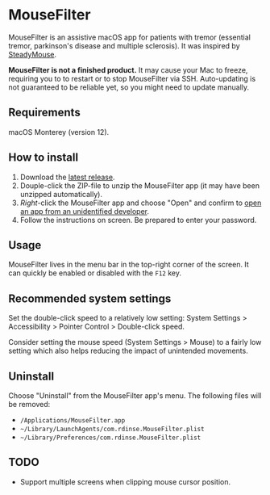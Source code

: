 # MouseFilter

MouseFilter is an assistive macOS app for patients with tremor
(essential tremor, parkinson's disease and multiple sclerosis). It was
inspired by [SteadyMouse](https://steadymouse.com).

**MouseFilter is not a finished product.** It may cause your Mac
to freeze, requiring you to to restart or to stop MouseFilter via SSH.
Auto-updating is not guaranteed to be reliable yet, so you might need to update
manually.

## Requirements

macOS Monterey (version 12).

## How to install

1. Download the
[latest release](https://github.com/rdinse/MouseFilter/releases/latest/download/MouseFilter.zip).
1. Douple-click the ZIP-file to unzip the MouseFilter app (it may have been
   unzipped automatically).
1. *Right*-click the MouseFilter app and choose "Open" and confirm to [open an app from an unidentified developer](https://support.apple.com/guide/mac-help/open-a-mac-app-from-an-unidentified-developer-mh40616/mac).
1. Follow the instructions on screen. Be prepared to enter your password.

## Usage

MouseFilter lives in the menu bar in the top-right corner of the screen.
It can quickly be enabled or disabled with the `F12` key.

## Recommended system settings

Set the double-click speed to a relatively low setting: System Settings >
Accessibility > Pointer Control > Double-click speed.

Consider setting the mouse speed (System Settings > Mouse) to a fairly low
setting which also helps reducing the impact of unintended movements.

## Uninstall

Choose "Uninstall" from the MouseFilter app's menu. The following files will be
removed:

* `/Applications/MouseFilter.app`
* `~/Library/LaunchAgents/com.rdinse.MouseFilter.plist`
* `~/Library/Preferences/com.rdinse.MouseFilter.plist`

## TODO

* Support multiple screens when clipping mouse cursor position.